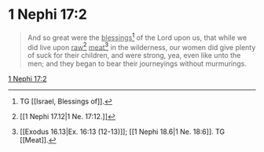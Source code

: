 # 1 Nephi 17:2

> And so great were the <u>blessings</u>[^a] of the Lord upon us, that while we did live upon <u>raw</u>[^b] <u>meat</u>[^c] in the wilderness, our women did give plenty of suck for their children, and were strong, yea, even like unto the men; and they began to bear their journeyings without murmurings.

[1 Nephi 17:2](https://www.churchofjesuschrist.org/study/scriptures/bofm/1-ne/17?lang=eng&id=p2#p2)


[^a]: TG [[Israel, Blessings of]].
[^b]: [[1 Nephi 17.12|1 Ne. 17:12.]]
[^c]: [[Exodus 16.13|Ex. 16:13 (12-13)]]; [[1 Nephi 18.6|1 Ne. 18:6]]. TG [[Meat]].
